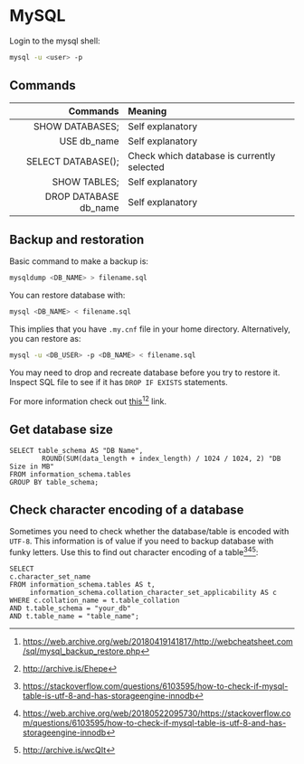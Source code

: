 # MySQL

Login to the mysql shell:

```bash
mysql -u <user> -p
```

## Commands

| Commands | Meaning |
| -------: | :------ |
| SHOW DATABASES; | Self explanatory |
| USE db_name | Self explanatory |
| SELECT DATABASE(); | Check which database is currently selected |
| SHOW TABLES; | Self explanatory |
| DROP DATABASE db_name | Self explanatory |

## Backup and restoration

Basic command to make a backup is:

```bash
mysqldump <DB_NAME> > filename.sql
```

You can restore database with:

```bash
mysql <DB_NAME> < filename.sql
```

This implies that you have `.my.cnf` file in your home directory. Alternatively, you can restore as:

```bash
mysql -u <DB_USER> -p <DB_NAME> < filename.sql
```

You may need to drop and recreate database before you try to restore it. Inspect SQL file to see if it has `DROP IF EXISTS` statements.

For more information check out [this][1][^1][^2] link.

## Get database size

```mysql
SELECT table_schema AS "DB Name",
        ROUND(SUM(data_length + index_length) / 1024 / 1024, 2) "DB Size in MB"
FROM information_schema.tables
GROUP BY table_schema;
```

## Check character encoding of a database

Sometimes you need to check whether the database/table is encoded with `UTF-8`. This information is of value if you need to backup database with funky letters. Use this to find out character encoding of a table[^3][^4][^5]:

```mysql
SELECT
c.character_set_name
FROM information_schema.tables AS t,
     information_schema.collation_character_set_applicability AS c
WHERE c.collation_name = t.table_collation
AND t.table_schema = "your_db"
AND t.table_name = "table_name";
```

[^1]: <https://web.archive.org/web/20180419141817/http://webcheatsheet.com/sql/mysql_backup_restore.php>
[^2]: <http://archive.is/Ehepe>
[^3]: <https://stackoverflow.com/questions/6103595/how-to-check-if-mysql-table-is-utf-8-and-has-storageengine-innodb>
[^4]: <https://web.archive.org/web/20180522095730/https://stackoverflow.com/questions/6103595/how-to-check-if-mysql-table-is-utf-8-and-has-storageengine-innodb>
[^5]: <http://archive.is/wcQIt>

[1]: http://webcheatsheet.com/sql/mysql_backup_restore.php
